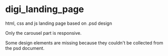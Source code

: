 # digi_landing_page

html, css and js landing page based on .psd design

Only the carousel part is responsive.

Some design elements are missing because they couldn't be collected from the psd document.
